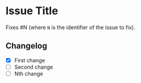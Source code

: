 # Issue Title

Fixes #N (where `N` is the identifier of the issue to fix).

## Changelog

- [x] First change
- [ ] Second change
- [ ] Nth change
